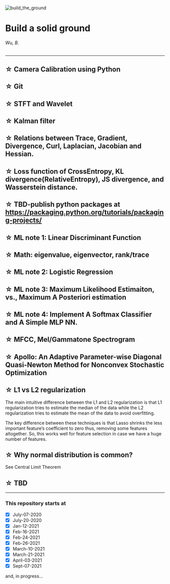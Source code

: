 ![build_the_ground](https://img.shields.io/badge/self--improvement-miscellaneous-brightgreen)

# Build a solid ground
###### Wu, B.
---

## ☆ Camera Calibration using Python

## ☆ Git

## ☆ STFT and Wavelet

## ☆ Kalman filter

## ☆ Relations between Trace, Gradient, Divergence, Curl, Laplacian, Jacobian and Hessian.

## ☆ Loss function of CrossEntropy, KL divergence(RelativeEntropy), JS divergence, and Wasserstein distance.

## ☆ TBD-publish python packages at https://packaging.python.org/tutorials/packaging-projects/

## ☆ ML note 1: Linear Discriminant Function 

## ☆ Math: eigenvalue, eigenvector, rank/trace

## ☆ ML note 2: Logistic Regression

## ☆ ML note 3: Maximum Likelihood Estimaiton, vs., Maximum A Posteriori estimation

## ☆ ML note 4: Implement A Softmax Classifier and A Simple MLP NN.

## ☆ MFCC, Mel/Gammatone Spectrogram

## ☆ Apollo: An Adaptive Parameter-wise Diagonal Quasi-Newton Method for Nonconvex Stochastic Optimization

## ☆ L1 vs L2 regularization
The main intuitive difference between the L1 and L2 regularization is that L1 regularization tries to estimate the median of the data while the L2 regularization tries to estimate the mean of the data to avoid overfitting.

The key difference between these techniques is that Lasso shrinks the less important feature’s coefficient to zero thus, removing some features altogether. So, this works well for feature selection in case we have a huge number of features.

## ☆ Why normal distribution is common?
See Central Limit Theorem

## ☆ TBD

---

### This repository starts at
+ [x] July-07-2020
+ [x] July-20-2020
+ [x] Jan-12-2021
+ [x] Feb-16-2021
+ [x] Feb-24-2021
+ [x] Feb-26-2021
+ [x] March-10-2021
+ [x] March-21-2021
+ [x] April-03-2021
+ [x] Sept-07-2021

and, in progress...
